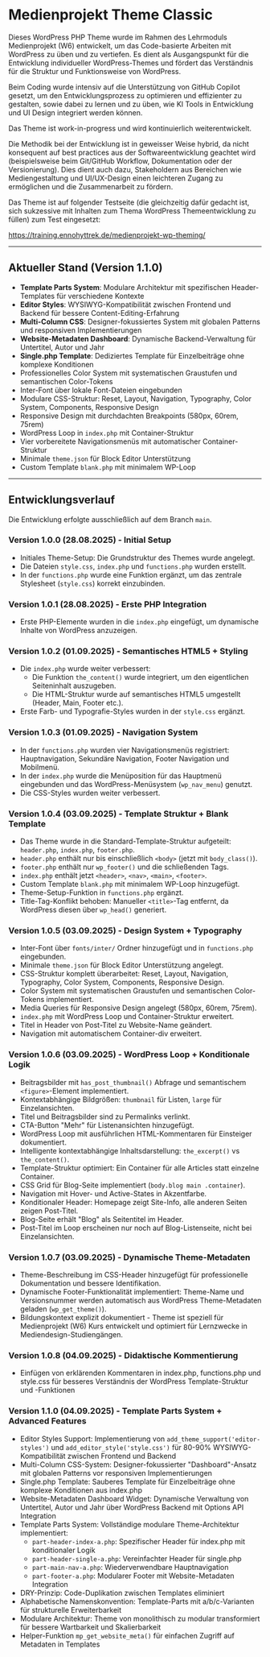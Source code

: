 


# Medienprojekt Theme Classic

Dieses WordPress PHP Theme wurde im Rahmen des Lehrmoduls Medienprojekt (W6) entwickelt, um das Code-basierte Arbeiten mit WordPress zu üben und zu vertiefen. Es dient als Ausgangspunkt für die Entwicklung individueller WordPress-Themes und fördert das Verständnis für die Struktur und Funktionsweise von WordPress.

Beim Coding wurde intensiv auf die Unterstützung von GitHub Copilot gesetzt, um den Entwicklungsprozess zu optimieren und effizienter zu gestalten, sowie dabei zu lernen und zu üben, wie KI Tools in Entwicklung und UI Design integriert werden können.

Das Theme ist work-in-progress und wird kontinuierlich weiterentwickelt.

Die Methodik bei der Entwicklung ist in geweisser Weise hybrid, da nicht konsequent auf best practices aus der Softwareentwicklung geachtet wird (beispielsweise beim Git/GitHub Workflow, Dokumentation oder der Versionierung). Dies dient auch dazu, Stakeholdern aus Bereichen wie Mediengestaltung und UI/UX-Design einen leichteren Zugang zu ermöglichen und die Zusammenarbeit zu fördern.

Das Theme ist auf folgender Testseite (die gleichzeitig dafür gedacht ist, sich sukzessive mit Inhalten zum Thema WordPress Themeentwicklung zu füllen) zum Test eingesetzt:

https://training.ennohyttrek.de/medienprojekt-wp-theming/

---

## Aktueller Stand (Version 1.1.0)

- **Template Parts System**: Modulare Architektur mit spezifischen Header-Templates für verschiedene Kontexte
- **Editor Styles**: WYSIWYG-Kompatibilität zwischen Frontend und Backend für bessere Content-Editing-Erfahrung
- **Multi-Column CSS**: Designer-fokussiertes System mit globalen Patterns und responsiven Implementierungen
- **Website-Metadaten Dashboard**: Dynamische Backend-Verwaltung für Untertitel, Autor und Jahr
- **Single.php Template**: Dediziertes Template für Einzelbeiträge ohne komplexe Konditionen
- Professionelles Color System mit systematischen Graustufen und semantischen Color-Tokens
- Inter-Font über lokale Font-Dateien eingebunden
- Modulare CSS-Struktur: Reset, Layout, Navigation, Typography, Color System, Components, Responsive Design
- Responsive Design mit durchdachten Breakpoints (580px, 60rem, 75rem)
- WordPress Loop in `index.php` mit Container-Struktur
- Vier vorbereitete Navigationsmenüs mit automatischer Container-Struktur
- Minimale `theme.json` für Block Editor Unterstützung
- Custom Template `blank.php` mit minimalem WP-Loop


---

## Entwicklungsverlauf

Die Entwicklung erfolgte ausschließlich auf dem Branch `main`.

### Version 1.0.0 (28.08.2025) - Initial Setup
- Initiales Theme-Setup: Die Grundstruktur des Themes wurde angelegt.
- Die Dateien `style.css`, `index.php` und `functions.php` wurden erstellt.
- In der `functions.php` wurde eine Funktion ergänzt, um das zentrale Stylesheet (`style.css`) korrekt einzubinden.

### Version 1.0.1 (28.08.2025) - Erste PHP Integration
- Erste PHP-Elemente wurden in die `index.php` eingefügt, um dynamische Inhalte von WordPress anzuzeigen.

### Version 1.0.2 (01.09.2025) - Semantisches HTML5 + Styling
- Die `index.php` wurde weiter verbessert:
	- Die Funktion `the_content()` wurde integriert, um den eigentlichen Seiteninhalt auszugeben.
	- Die HTML-Struktur wurde auf semantisches HTML5 umgestellt (Header, Main, Footer etc.).
- Erste Farb- und Typografie-Styles wurden in der `style.css` ergänzt.

### Version 1.0.3 (01.09.2025) - Navigation System
- In der `functions.php` wurden vier Navigationsmenüs registriert: Hauptnavigation, Sekundäre Navigation, Footer Navigation und Mobilmenü.
- In der `index.php` wurde die Menüposition für das Hauptmenü eingebunden und das WordPress-Menüsystem (`wp_nav_menu`) genutzt.
- Die CSS-Styles wurden weiter verbessert.

### Version 1.0.4 (03.09.2025) - Template Struktur + Blank Template
- Das Theme wurde in die Standard-Template-Struktur aufgeteilt: `header.php`, `index.php`, `footer.php`.
- `header.php` enthält nur bis einschließlich `<body>` (jetzt mit `body_class()`).
- `footer.php` enthält nur `wp_footer()` und die schließenden Tags.
- `index.php` enthält jetzt `<header>`, `<nav>`, `<main>`, `<footer>`.
- Custom Template `blank.php` mit minimalem WP-Loop hinzugefügt.
- Theme-Setup-Funktion in `functions.php` ergänzt.
- Title-Tag-Konflikt behoben: Manueller `<title>`-Tag entfernt, da WordPress diesen über `wp_head()` generiert.

### Version 1.0.5 (03.09.2025) - Design System + Typography
- Inter-Font über `fonts/inter/` Ordner hinzugefügt und in `functions.php` eingebunden.
- Minimale `theme.json` für Block Editor Unterstützung angelegt.
- CSS-Struktur komplett überarbeitet: Reset, Layout, Navigation, Typography, Color System, Components, Responsive Design.
- Color System mit systematischen Graustufen und semantischen Color-Tokens implementiert.
- Media Queries für Responsive Design angelegt (580px, 60rem, 75rem).
- `index.php` mit WordPress Loop und Container-Struktur erweitert.
- Titel in Header von Post-Titel zu Website-Name geändert.
- Navigation mit automatischem Container-div erweitert.

### Version 1.0.6 (03.09.2025) - WordPress Loop + Konditionale Logik
- Beitragsbilder mit `has_post_thumbnail()` Abfrage und semantischem `<figure>`-Element implementiert.
- Kontextabhängige Bildgrößen: `thumbnail` für Listen, `large` für Einzelansichten.
- Titel und Beitragsbilder sind zu Permalinks verlinkt.
- CTA-Button "Mehr" für Listenansichten hinzugefügt.
- WordPress Loop mit ausführlichen HTML-Kommentaren für Einsteiger dokumentiert.
- Intelligente kontextabhängige Inhaltsdarstellung: `the_excerpt()` vs `the_content()`.
- Template-Struktur optimiert: Ein Container für alle Articles statt einzelne Container.
- CSS Grid für Blog-Seite implementiert (`body.blog main .container`).
- Navigation mit Hover- und Active-States in Akzentfarbe.
- Konditionaler Header: Homepage zeigt Site-Info, alle anderen Seiten zeigen Post-Titel.
- Blog-Seite erhält "Blog" als Seitentitel im Header.
- Post-Titel im Loop erscheinen nur noch auf Blog-Listenseite, nicht bei Einzelansichten.

### Version 1.0.7 (03.09.2025) - Dynamische Theme-Metadaten
- Theme-Beschreibung im CSS-Header hinzugefügt für professionelle Dokumentation und bessere Identifikation.
- Dynamische Footer-Funktionalität implementiert: Theme-Name und Versionsnummer werden automatisch aus WordPress Theme-Metadaten geladen (`wp_get_theme()`).
- Bildungskontext explizit dokumentiert - Theme ist speziell für Medienprojekt (W6) Kurs entwickelt und optimiert für Lernzwecke in Mediendesign-Studiengängen.

### Version 1.0.8 (04.09.2025) - Didaktische Kommentierung
- Einfügen von erklärenden Kommentaren in index.php, functions.php und style.css für besseres Verständnis der WordPress Template-Struktur und -Funktionen

### Version 1.1.0 (04.09.2025) - Template Parts System + Advanced Features
- Editor Styles Support: Implementierung von `add_theme_support('editor-styles')` und `add_editor_style('style.css')` für 80-90% WYSIWYG-Kompatibilität zwischen Frontend und Backend
- Multi-Column CSS-System: Designer-fokussierter "Dashboard"-Ansatz mit globalen Patterns vor responsiven Implementierungen
- Single.php Template: Sauberes Template für Einzelbeiträge ohne komplexe Konditionen aus index.php
- Website-Metadaten Dashboard Widget: Dynamische Verwaltung von Untertitel, Autor und Jahr über WordPress Backend mit Options API Integration
- Template Parts System: Vollständige modulare Theme-Architektur implementiert:
  - `part-header-index-a.php`: Spezifischer Header für index.php mit konditionaler Logik
  - `part-header-single-a.php`: Vereinfachter Header für single.php
  - `part-main-nav-a.php`: Wiederverwendbare Hauptnavigation
  - `part-footer-a.php`: Modularer Footer mit Website-Metadaten Integration
- DRY-Prinzip: Code-Duplikation zwischen Templates eliminiert
- Alphabetische Namenskonvention: Template-Parts mit a/b/c-Varianten für strukturelle Erweiterbarkeit
- Modulare Architektur: Theme von monolithisch zu modular transformiert für bessere Wartbarkeit und Skalierbarkeit
- Helper-Funktion `mp_get_website_meta()` für einfachen Zugriff auf Metadaten in Templates



